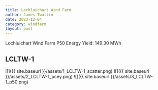 ```yaml
---
title: Lochluichart Wind Farm
author: James Twallin
date: 2023-12-04
category: windfarm
layout: post
---
```

Lochluichart Wind Farm P50 Energy Yield: 149.30 MWh

LCLTW-1
-------------
![]({{ site.baseurl }}/assets/1_LCLTW-1_scatter.png)
![]({{ site.baseurl }}/assets/2_LCLTW-1_pcey.png)
![]({{ site.baseurl }}/assets/3_LCLTW-1_p50.png)

